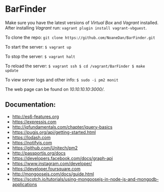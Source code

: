 # BarFinder

Make sure you have the latest versions of *Virtual Box* and *Vagrant* installed.
After installing *Vagrant* run: `vagrant plugin install vagrant-vbguest`.

To clone the repo:
`git clone https://github.com/NoaneDan/BarFinder.git`

To start the server:
`$ vagrant up`

To stop the server:
`$ vagrant halt`

To reload the server:
`$ vagrant ssh
 $ cd /vagrant/BarFinder
 $ make update`

To view server logs and other info:
`$ sudo -i pm2 monit`

The web page can be found on *10.10.10.10:3000/*.

## Documentation:
 - http://es6-features.org
 - https://expressjs.com
 - http://jqfundamentals.com/chapter/jquery-basics
 - https://pugjs.org/api/getting-started.html
 - https://lodash.com
 - https://notifyjs.com
 - https://github.com/Unitech/pm2
 - http://passportjs.org/docs
 - https://developers.facebook.com/docs/graph-api
 - https://www.instagram.com/developer/
 - https://developer.foursquare.com
 - http://mongoosejs.com/docs/guide.html
 - https://scotch.io/tutorials/using-mongoosejs-in-node-js-and-mongodb-applications
